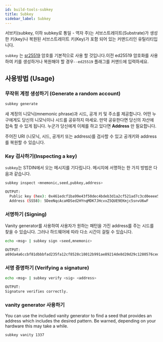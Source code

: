 ```yaml
---
id: build-tools-subkey
title: Subkey
sidebar_label: Subkey
---
```


서브키(subkey, 이하 subkey로 통일 - 역자 주)는 서브스트레이트(Substrate)가 생성한 키(key)나 복원된 서브스트레이트 키(Key)가 포함 되어 있는 커맨드리인 유틸리티입니다.

`subkey` 는 [sr25519](http://wiki.polkadot.network/en/latest/polkadot/learn/cryptography/#keypairs-and-signing) 암호를 기본적으로 사용 할 것입니다.이전 ed25519 암호화를 사용하여 키를 생성하거나 복원해야 할 경우`--ed25519` 플래그를 커맨드에 입력하세요.

## 사용방법 (Usage)

### 무작위 계정 생성하기 (Generate a random account)

```bash
subkey generate
```

새 계정의 니모닉(mnemonic phrase)과 시드, 공개 키 및 주소를 제공합니다. 어떤 누구에게도 당신의 니모닉이나 시드를 공유하지 마세요. 만약 공유한다면 당신의 자산에 접속 할 수 있게 됩니다. 누군가 당신에게 이체를 하고 있다면 **Address** 만 필요합니다.

주어진 URI (니모닉, 시드, 공개키 또는 address)를 검사할 수 있고 공개키와 address를 복원할 수 있습니다.

### Key 검사하기(Inspecting a key)

`subkey`는 STDIN에서 오는 메시지를 기다립니다. 메시지에 서명하는 한 가지 방법은 다음과 같습니다.

```bash
subkey inspect <mnemonic,seed,pubkey,address>

OUTPUT:
  Public key (hex): 0x461edcf1ba99e43f50dec4bdeb3d1a2cf521ad7c3cd0eeee5cd3314e50fd424c
  Address (SS58): 5DeeNqcAcaHDSed2HYnqMDK7JHcvxZ5QUE9EKmjc5snvU6wF
```

### 서명하기 (Signing)

Vanity generator를 사용하여 사용자가 원하는 패턴을 가진 address를 주는 시드를 찾을 수 있습니다. 그러나 하드웨어에 따라 다소 시간이 걸릴 수 있습니다.

```bash
echo <msg> | subkey sign <seed,mnemonic>

OUTPUT:
a69da4a6ccbf81dbbbfad235fa12cf8528c18012b991ae89214de8d20d29c1280576ced6eb38b7406d1b7e03231df6dd4a5257546ddad13259356e1c3adfb509
```

### 서명 증명하기 (Verifying a signature)

```bash
echo <msg> | subkey verify <sig> <address>

OUTPUT:
Signature verifies correctly.
```

### vanity generator 사용하기

You can use the included vanity generator to find a seed that provides an address which includes the desired pattern. Be warned, depending on your hardware this may take a while.

```bash
subkey vanity 1337
```
